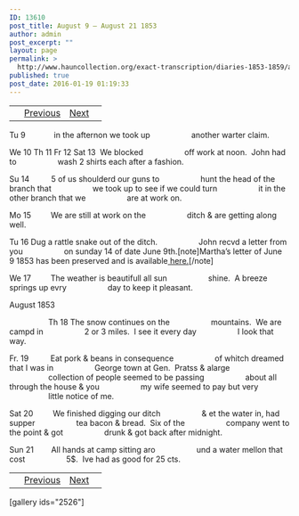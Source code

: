 ```yaml
---
ID: 13610
post_title: August 9 – August 21 1853
author: admin
post_excerpt: ""
layout: page
permalink: >
  http://www.hauncollection.org/exact-transcription/diaries-1853-1859/august-9-august-21-1853/
published: true
post_date: 2016-01-19 01:19:33
---
```

<table style="width: 100%;" align="center">
<tbody>
<tr>
<td> <a href="http://www.hauncollection.org/diaries-1853-1859/accounts-page-2/"><img class="" src="https://lh3.googleusercontent.com/-EFJpxxNiPNw/VqgtWBCZrMI/AAAAAAAAAFU/WfY4lPFWWkg/s800-Ic42/Soeb-Plain-Arrows-8-10px.png" alt="" width="10" height="10" /></a> <a href="http://www.hauncollection.org/diaries-1853-1859/july-24-august-9-1853/">Previous</a></td>
<td style="text-align: right;"><a href="http://www.hauncollection.org/diaries-1853-1859/august-22-august-28-1853/">Next</a> <a href="http://www.hauncollection.org/diaries-1853-1859/august-22-august-28-1853/"><img src="https://lh3.googleusercontent.com/-67k0cYlpXHw/VqgtWKz1MXI/AAAAAAAAAFU/k9PW_Piyurk/s800-Ic42/Soeb-Plain-Arrows-5-10px.png" alt="" width="10" height="10" /></a></td>
</tr>
</tbody>
</table>
Tu 9             in the afternon we took up
<span style="margin-left: 70px;">another warter claim.</span>

We 10 Th 11 Fr 12 Sat 13  We blocked
<span style="margin-left: 70px;">off work at noon.  John had to
<span style="margin-left: 70px;">wash 2 shirts each after a fashion.</span></span>

Su 14          5 of us shoulderd our guns to
<span style="margin-left: 70px;">hunt the head of the branch that
<span style="margin-left: 70px;">we took up to see if we could turn
<span style="margin-left: 70px;">it in the other branch that we
<span style="margin-left: 70px;">are at work on.</span></span></span></span>

Mo 15         We are still at work on the
<span style="margin-left: 70px;">ditch &amp; are getting along well.</span>

Tu 16 Dug a rattle snake out of the ditch.
<span style="margin-left: 70px;">John recvd a letter from you
<span style="margin-left: 70px;">on sunday 14 of date June 9th.[note]Martha’s letter of June 9 1853 has been preserved and is available<a href="http://www.hauncollection.org/version-3/version-iii-series-ii/june-8-1853-martha-haun-to-john-j-haun/"> here.</a>[/note]</span></span>

We 17         The weather is beautifull all sun
<span style="margin-left: 70px;">shine.  A breeze springs up evry
<span style="margin-left: 70px;">day to keep it pleasant.</span></span>

August 1853

<span style="margin-left: 70px;">Th 18 The snow continues on the
<span style="margin-left: 70px;">mountains.  We are campd in
<span style="margin-left: 70px;">2 or 3 miles.  I see it every day
<span style="margin-left: 70px;">I look that way.</span></span></span></span>

Fr. 19          Eat pork &amp; beans in consequence
<span style="margin-left: 70px;">of whitch dreamed that I was in
<span style="margin-left: 70px;">George town at Gen.  Pratss &amp; alarge
<span style="margin-left: 70px;">collection of people seemed to be passing
<span style="margin-left: 70px;">about all through the house &amp; you
<span style="margin-left: 70px;">my wife seemed to pay but very
<span style="margin-left: 70px;">little notice of me.</span></span></span></span></span></span>

Sat 20         We finished digging our ditch
<span style="margin-left: 70px;">&amp; et the water in, had supper
<span style="margin-left: 70px;">tea bacon &amp; bread.  Six of the
<span style="margin-left: 70px;">company went to the point &amp; got
<span style="margin-left: 70px;">drunk &amp; got back after midnight.</span></span></span></span>

Sun 21        All hands at camp sitting aro
<span style="margin-left: 70px;">und a water mellon that cost
</span><span style="margin-left: 70px;">5$.  Ive had as good for 25 cts.</span>
<table style="width: 100%;" align="center">
<tbody>
<tr>
<td> <a href="http://www.hauncollection.org/diaries-1853-1859/accounts-page-2/"><img class="" src="https://lh3.googleusercontent.com/-EFJpxxNiPNw/VqgtWBCZrMI/AAAAAAAAAFU/WfY4lPFWWkg/s800-Ic42/Soeb-Plain-Arrows-8-10px.png" alt="" width="10" height="10" /></a> <a href="http://www.hauncollection.org/diaries-1853-1859/july-24-august-9-1853/">Previous</a></td>
<td style="text-align: right;"><a href="http://www.hauncollection.org/diaries-1853-1859/august-22-august-28-1853/">Next</a> <a href="http://www.hauncollection.org/diaries-1853-1859/august-22-august-28-1853/"><img src="https://lh3.googleusercontent.com/-67k0cYlpXHw/VqgtWKz1MXI/AAAAAAAAAFU/k9PW_Piyurk/s800-Ic42/Soeb-Plain-Arrows-5-10px.png" alt="" width="10" height="10" /></a></td>
</tr>
</tbody>
</table>
[gallery ids="2526"]